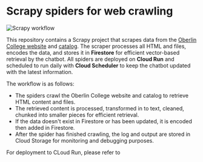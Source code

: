 # Scrapy spiders for web crawling

![Scrapy workflow](https://github.com/tnguyen2907/obot/tree/documentation/assets/scrapy-workflow.png)

This repository contains a Scrapy project that scrapes data from the [Oberlin College website](https://www.oberlin.edu) and [catalog](https://www.catalog.oberlin.edu). The scraper processes all HTML and files, encodes the data, and stores it in **Firestore** for efficient vector-based retrieval by the chatbot. All spiders are deployed on **Cloud Run** and scheduled to run daily with **Cloud Scheduler** to keep the chatbot updated with the latest information.

The workflow is as follows:
- The spiders crawl the Oberlin College website and catalog to retrieve HTML content and files.
- The retrieved content is processed, transformed in to text, cleaned, chunked into smaller pieces for efficient retrieval.
- If the data doesn't exist in Firestore or has been updated, it is encoded then added in Firestore.
- After the spider has finished crawling, the log and output are stored in Cloud Storage for monitoring and debugging purposes.

For deployment to CLoud Run, please refer to 